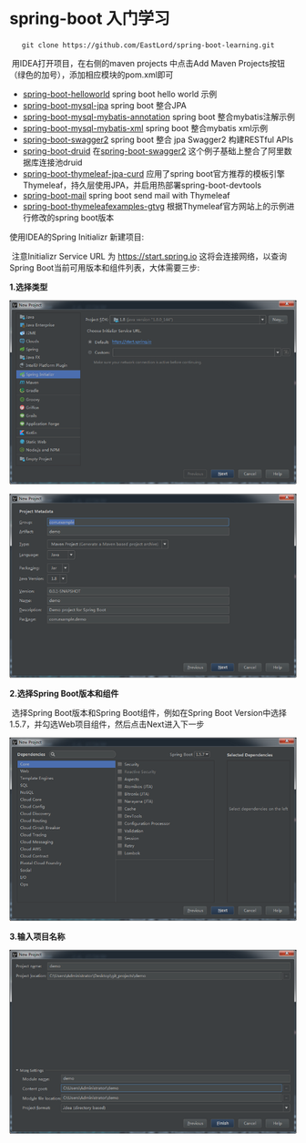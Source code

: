 # spring-boot 入门学习

`	git clone https://github.com/EastLord/spring-boot-learning.git`

​	用IDEA打开项目，在右侧的maven projects 中点击Add Maven Projects按钮（绿色的加号），添加相应模块的pom.xml即可

- [spring-boot-helloworld](https://github.com/EastLord/spring-boot-learning/tree/master/spring-boot-helloword) spring boot hello world 示例
- [spring-boot-mysql-jpa](https://github.com/EastLord/spring-boot-learning/tree/master/spring-boot-mysql-jpa) spring boot 整合JPA
- [spring-boot-mysql-mybatis-annotation](https://github.com/EastLord/spring-boot-learning/tree/master/spring-boot-mysql-mybatis-annotation) spring boot 整合mybatis注解示例
- [ spring-boot-mysql-mybatis-xml](https://github.com/EastLord/spring-boot-learning/tree/master/spring-boot-mysql-mybatis-xml) spring boot 整合mybatis xml示例
- [spring-boot-swagger2](https://github.com/EastLord/spring-boot-learning/tree/master/spring-boot-swagger2)     spring boot 整合 jpa Swagger2 构建RESTful APIs  
- [spring-boot-druid](https://github.com/EastLord/spring-boot-learning/tree/master/spring-boot-druid)   在[spring-boot-swagger2](https://github.com/EastLord/spring-boot-learning/tree/master/spring-boot-swagger2)  这个例子基础上整合了阿里数据库连接池druid
- [spring-boot-thymeleaf-jpa-curd](https://github.com/EastLord/spring-boot-learning/tree/master/spring-boot-thymeleaf-jpa-curd) 应用了spring boot官方推荐的模板引擎Thymeleaf，持久层使用JPA，并启用热部署spring-boot-devtools
- [spring-boot-mail](https://github.com/EastLord/spring-boot-learning/tree/master/spring-boot-mail)  spring boot send mail with Thymeleaf
- [spring-boot-thymeleafexamples-gtvg](https://github.com/EastLord/spring-boot-learning/tree/master/spring-boot-thymeleafexamples-gtvg)  根据Thymeleaf官方网站上的示例进行修改的spring boot版本


使用IDEA的Spring Initializr 新建项目:

​	注意Initializr Service URL 为 https://start.spring.io 这将会连接网络，以查询Spring Boot当前可用版本和组件列表，大体需要三步:

**1.选择类型**

![](https://raw.githubusercontent.com/EastLord/spring-boot-learning/master/image/0-1.png)

![](https://raw.githubusercontent.com/EastLord/spring-boot-learning/master/image/0-2.png)

**2.选择Spring Boot版本和组件**

​	选择Spring Boot版本和Spring Boot组件，例如在Spring Boot Version中选择1.5.7，并勾选Web项目组件，然后点击Next进入下一步

![](https://raw.githubusercontent.com/EastLord/spring-boot-learning/master/image/0-3.png)

**3.输入项目名称**

![](https://raw.githubusercontent.com/EastLord/spring-boot-learning/master/image/0-4.png)